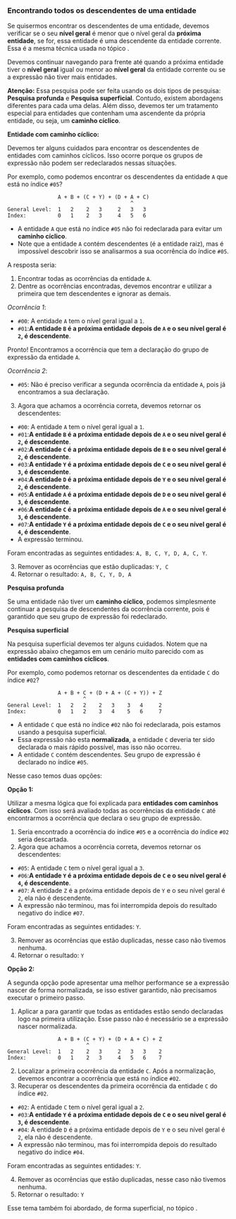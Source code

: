 ### Encontrando todos os descendentes de uma entidade <header-set anchor-name="search-method-get-descendants" />

Se quisermos encontrar os descendentes de uma entidade, devemos verificar se o seu **nível geral** é menor que o nível geral da **próxima entidade**, se for, essa entidade é uma descendente da entidade corrente. Essa é a mesma técnica usada no tópico <anchor-get name="search-deep-is-first-at-group-expression" />.

Devemos continuar navegando para frente até quando a próxima entidade tiver o **nível geral** igual ou menor ao **nível geral** da entidade corrente ou se a expressão não tiver mais entidades.

<!-- **Atenção:** Essa pesquisa pode ser feita usando os dois tipos de pesquisa: **Pesquisa profunda** e **Pesquisa superficial**. Contudo, não podemos apenas verificar a **ocorrência da entidade**, pois não é garantido que o seu grupo de expressão foi declarado nesse momento.  -->

**Atenção:** Essa pesquisa pode ser feita usando os dois tipos de pesquisa: **Pesquisa profunda** e **Pesquisa superficial**. Contudo, existem abordagens diferentes para cada uma delas. Além disso, devemos ter um tratamento especial para entidades que contenham uma ascendente da própria entidade, ou seja, um **caminho cíclico**.

**Entidade com caminho cíclico:**

Devemos ter alguns cuidados para encontrar os descendentes de entidades com caminhos cíclicos. Isso ocorre porque os grupos de expressão não podem ser redeclarados nessas situações.

Por exemplo, como podemos encontrar os descendentes da entidade `A` que está no índice `#05`?

```
                A + B + (C + Y) + (D + A + C)
                                       ^
General Level:  1   2    2   3     2   3   3
Index:          0   1    2   3     4   5   6
```

* A entidade `A` que está no índice `#05` não foi redeclarada para evitar um **caminho cíclico**. 
* Note que a entidade `A` contém descendentes (é a entidade raiz), mas é impossível descobrir isso se analisarmos a sua ocorrência do índice `#05`.

A resposta seria:

1. Encontrar todas as ocorrências da entidade `A`.
2. Dentre as ocorrências encontradas, devemos encontrar e utilizar a primeira que tem descendentes e ignorar as demais.

_Ocorrência 1_:

* `#00`: A entidade `A` tem o nível geral igual a `1`.
* `#01`:**A entidade `B` é a próxima entidade depois de `A` e o seu nível geral é `2`, é descendente**.

Pronto! Encontramos a ocorrência que tem a declaração do grupo de expressão da entidade `A`.

_Ocorrência 2_:

* `#05`: Não é preciso verificar a segunda ocorrência da entidade `A`, pois já encontramos a sua declaração.

3. Agora que achamos a ocorrência correta, devemos retornar os descendentes:

* `#00`: A entidade `A` tem o nível geral igual a `1`.
* `#01`:**A entidade `B` é a próxima entidade depois de `A` e o seu nível geral é `2`, é descendente**.
* `#02`:**A entidade `C` é a próxima entidade depois de `B` e o seu nível geral é `2`, é descendente**.
* `#03`:**A entidade `Y` é a próxima entidade depois de `C` e o seu nível geral é `3`, é descendente**.
* `#04`:**A entidade `D` é a próxima entidade depois de `Y` e o seu nível geral é `2`, é descendente**.
* `#05`:**A entidade `A` é a próxima entidade depois de `D` e o seu nível geral é `3`, é descendente**.
* `#06`:**A entidade `C` é a próxima entidade depois de `A` e o seu nível geral é `3`, é descendente**.
* `#07`:**A entidade `Y` é a próxima entidade depois de `C` e o seu nível geral é `4`, é descendente**.
* A expressão terminou.

Foram encontradas as seguintes entidades: `A, B, C, Y, D, A, C, Y`.

3. Remover as ocorrências que estão duplicadas: `Y, C`
4. Retornar o resultado: `A, B, C, Y, D, A`

**Pesquisa profunda**

Se uma entidade não tiver um **caminho cíclico**, podemos simplesmente continuar a pesquisa de descendentes da ocorrência corrente, pois é garantido que seu grupo de expressão foi redeclarado.

**Pesquisa superficial**

Na pesquisa superficial devemos ter alguns cuidados. Notem que na expressão abaixo chegamos em um cenário muito parecido com as **entidades com caminhos cíclicos**.

Por exemplo, como podemos retornar os descendentes da entidade `C` do índice `#02`?

```
                A + B + C + (D + A + (C + Y)) + Z
                        ^              
General Level:  1   2   2    2   3    3   4     2
Index:          0   1   2    3   4    5   6     7
```

* A entidade `C` que está no índice `#02` não foi redeclarada, pois estamos usando a pesquisa superficial.
* Essa expressão não esta **normalizada**, a entidade `C` deveria ter sido declarada o mais rápido possível, mas isso não ocorreu.
* A entidade `C` contém descendentes. Seu grupo de expressão é declarado no índice `#05`.

Nesse caso temos duas opções:

**Opção 1:**

Utilizar a mesma lógica que foi explicada para **entidades com caminhos cíclicos**. Com isso será avaliado todas as ocorrências da entidade `C` até encontrarmos a ocorrência que declara o seu grupo de expressão.

1. Seria encontrado a ocorrência do índice `#05` e a ocorrência do índice `#02` seria descartada.
2. Agora que achamos a ocorrência correta, devemos retornar os descendentes:

* `#05`: A entidade `C` tem o nível geral igual a `3`.
* `#06`:**A entidade `Y` é a próxima entidade depois de `C` e o seu nível geral é `4`, é descendente**.
* `#07`: A entidade `Z` é a próxima entidade depois de `Y` e o seu nível geral é `2`, ela não é descendente.
* A expressão não terminou, mas foi interrompida depois do resultado negativo do índice `#07`.

Foram encontradas as seguintes entidades: `Y`.

3. Remover as ocorrências que estão duplicadas, nesse caso não tivemos nenhuma.
4. Retornar o resultado: `Y`

**Opção 2:**

A segunda opção pode apresentar uma melhor performance se a expressão nascer de forma normalizada, se isso estiver garantido, não precisamos executar o primeiro passo.

1. Aplicar a <anchor-get name="normalization-3" /> para garantir que todas as entidades estão sendo declaradas logo na primeira utilização. Esse passo não é necessário se a expressão nascer normalizada.

```
                A + B + (C + Y) + (D + A + C) + Z
                         ^              
General Level:  1   2    2   3     2   3   3    2
Index:          0   1    2   3     4   5   6    7
```

2. Localizar a primeira ocorrência da entidade `C`. Após a normalização, devemos encontrar a ocorrência que está no índice `#02`.
3. Recuperar os descendentes da primeira ocorrência da entidade `C` do índice `#02`.

* `#02`: A entidade `C` tem o nível geral igual a `2`.
* `#03`:**A entidade `Y` é a próxima entidade depois de `C` e o seu nível geral é `3`, é descendente**.
* `#04`: A entidade `D` é a próxima entidade depois de `Y` e o seu nível geral é `2`, ela não é descendente.
* A expressão não terminou, mas foi interrompida depois do resultado negativo do índice `#04`.

Foram encontradas as seguintes entidades: `Y`.

4. Remover as ocorrências que estão duplicadas, nesse caso não tivemos nenhuma.
5. Retornar o resultado: `Y`

Esse tema também foi abordado, de forma superficial, no tópico <anchor-get name="entity-declaration" />.